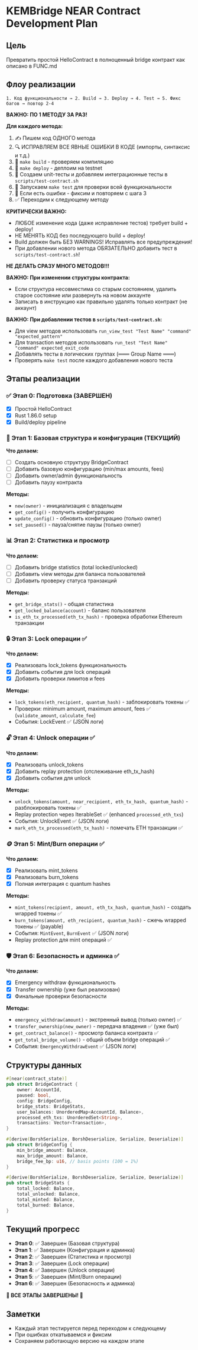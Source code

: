 # KEMBridge NEAR Contract Development Plan

## Цель

Превратить простой HelloContract в полноценный bridge контракт как описано в FUNC.md

## Флоу реализации

```
1. Код функциональности → 2. Build → 3. Deploy → 4. Test → 5. Фикс багов → повтор 2-4
```

**ВАЖНО: ПО 1 МЕТОДУ ЗА РАЗ!**

**Для каждого метода:**

1. ✍️ Пишем код ОДНОГО метода
2. 🔍 ИСПРАВЛЯЕМ ВСЕ ЯВНЫЕ ОШИБКИ В КОДЕ (импорты, синтаксис и т.д.)
3. 🔨 `make build` - проверяем компиляцию
4. 🚀 `make deploy` - деплоим на testnet
5. 🧪 Создаем unit-тесты и добавляем интеграционные тесты в `scripts/test-contract.sh`
6. 🧪 Запускаем `make test` для проверки всей функциональности
7. 🐛 Если есть ошибки - фиксим и повторяем с шага 3
8. ✅ Переходим к следующему методу

**КРИТИЧЕСКИ ВАЖНО:**

- ЛЮБОЕ изменение кода (даже исправление тестов) требует build + deploy!
- НЕ МЕНЯТЬ КОД без последующего build + deploy!
- Build должен быть БЕЗ WARNINGS! Исправлять все предупреждения!
- При добавлении нового метода ОБЯЗАТЕЛЬНО добавить тест в `scripts/test-contract.sh`!

**НЕ ДЕЛАТЬ СРАЗУ МНОГО МЕТОДОВ!!!**

**ВАЖНО: При изменении структуры контракта:**

- Если структура несовместима со старым состоянием, удалить старое состояние или развернуть на новом аккаунте
- Записать в инструкцию как правильно удалять только контракт (не аккаунт)

**ВАЖНО: При добавлении тестов в `scripts/test-contract.sh`:**

- Для view методов использовать `run_view_test "Test Name" "command" "expected_pattern"`
- Для transaction методов использовать `run_test "Test Name" "command" expected_exit_code`
- Добавлять тесты в логических группах (═══ Group Name ═══)
- Проверять `make test` после каждого добавления нового теста

## Этапы реализации

### ✅ Этап 0: Подготовка (ЗАВЕРШЕН)

- [x] Простой HelloContract
- [x] Rust 1.86.0 setup
- [x] Build/deploy pipeline

### 🔄 Этап 1: Базовая структура и конфигурация (ТЕКУЩИЙ)

**Что делаем:**

- [ ] Создать основную структуру BridgeContract
- [ ] Добавить базовую конфигурацию (min/max amounts, fees)
- [ ] Добавить owner/admin функциональность
- [ ] Добавить паузу контракта

**Методы:**

- `new(owner)` - инициализация с владельцем
- `get_config()` - получить конфигурацию
- `update_config()` - обновить конфигурацию (только owner)
- `set_paused()` - пауза/снятие паузы (только owner)

### 📊 Этап 2: Статистика и просмотр

**Что делаем:**

- [ ] Добавить bridge statistics (total locked/unlocked)
- [ ] Добавить view методы для баланса пользователей
- [ ] Добавить проверку статуса транзакций

**Методы:**

- `get_bridge_stats()` - общая статистика
- `get_locked_balance(account)` - баланс пользователя
- `is_eth_tx_processed(eth_tx_hash)` - проверка обработки Ethereum транзакции

### 🔒 Этап 3: Lock операции ✅

**Что делаем:**

- [x] Реализовать lock_tokens функциональность
- [x] Добавить события для lock операций
- [x] Добавить проверки лимитов и fees

**Методы:**

- `lock_tokens(eth_recipient, quantum_hash)` - заблокировать токены ✅
- Проверки: minimum amount, maximum amount, fees ✅ (`validate_amount`, `calculate_fee`)
- События: LockEvent ✅ (JSON логи)

### 🔓 Этап 4: Unlock операции ✅

**Что делаем:**

- [x] Реализовать unlock_tokens
- [x] Добавить replay protection (отслеживание eth_tx_hash)
- [x] Добавить события для unlock

**Методы:**

- `unlock_tokens(amount, near_recipient, eth_tx_hash, quantum_hash)` - разблокировать токены ✅
- Replay protection через IterableSet<String> ✅ (enhanced `processed_eth_txs`)
- События: UnlockEvent ✅ (JSON логи)
- `mark_eth_tx_processed(eth_tx_hash)` - помечать ETH транзакции ✅

### 🪙 Этап 5: Mint/Burn операции ✅

**Что делаем:**

- [x] Реализовать mint_tokens
- [x] Реализовать burn_tokens
- [x] Полная интеграция с quantum hashes

**Методы:**

- `mint_tokens(recipient, amount, eth_tx_hash, quantum_hash)` - создать wrapped токены ✅
- `burn_tokens(amount, eth_recipient, quantum_hash)` - сжечь wrapped токены ✅ (payable)
- События: `MintEvent`, `BurnEvent` ✅ (JSON логи)
- Replay protection для mint операций ✅

### 🛡️ Этап 6: Безопасность и админка ✅

**Что делаем:**

- [x] Emergency withdraw функциональность
- [x] Transfer ownership (уже был реализован)
- [x] Финальные проверки безопасности

**Методы:**

- `emergency_withdraw(amount)` - экстренный вывод (только owner) ✅
- `transfer_ownership(new_owner)` - передача владения ✅ (уже был)
- `get_contract_balance()` - просмотр баланса контракта ✅
- `get_total_bridge_volume()` - общий объем bridge операций ✅
- События: `EmergencyWithdrawEvent` ✅ (JSON логи)

## Структуры данных

```rust
#[near(contract_state)]
pub struct BridgeContract {
    owner: AccountId,
    paused: bool,
    config: BridgeConfig,
    bridge_stats: BridgeStats,
    user_balances: UnorderedMap<AccountId, Balance>,
    processed_eth_txs: UnorderedSet<String>,
    transactions: Vector<Transaction>,
}

#[derive(BorshSerialize, BorshDeserialize, Serialize, Deserialize)]
pub struct BridgeConfig {
    min_bridge_amount: Balance,
    max_bridge_amount: Balance,
    bridge_fee_bp: u16, // basis points (100 = 1%)
}

#[derive(BorshSerialize, BorshDeserialize, Serialize, Deserialize)]
pub struct BridgeStats {
    total_locked: Balance,
    total_unlocked: Balance,
    total_minted: Balance,
    total_burned: Balance,
}
```

## Текущий прогресс

- **Этап 0**: ✅ Завершен (Базовая структура)
- **Этап 1**: ✅ Завершен (Конфигурация и админка)
- **Этап 2**: ✅ Завершен (Статистика и просмотр)
- **Этап 3**: ✅ Завершен (Lock операции)
- **Этап 4**: ✅ Завершен (Unlock операции)
- **Этап 5**: ✅ Завершен (Mint/Burn операции)
- **Этап 6**: ✅ Завершен (Безопасность и админка)

**🎉 ВСЕ ЭТАПЫ ЗАВЕРШЕНЫ! 🎉**

## Заметки

- Каждый этап тестируется перед переходом к следующему
- При ошибках откатываемся и фиксим
- Сохраняем работающую версию на каждом этапе

